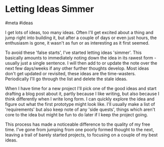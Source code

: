 # Letting Ideas Simmer

#meta
#ideas

I get lots of ideas, too many ideas. Often I'll get excited about a thing and jump right into building it, but after a
couple of days or even just hours, the enthusiasm is gone, it wasn't as fun or as interesting as it first seemed.

To avoid these 'false starts', I've started letting ideas 'simmer'. This basically amounts to immediately noting down
the idea in its rawest form - usually just a single sentence. I will then add to or update the note over the next few
days/weeks if any other further thoughts develop. Most ideas don't get updated or revisited, these ideas are the
time-wasters. Periodically I'll go through the list and delete the stale ideas.

When I have time for a new project I'll pick one of the good ideas and start drafting a blog post about it, partly
because I like writing, but also because I think differently when I write long form. I can quickly explore the idea and
figure out what the first prototype might look like. I'll usually make a list of 'requirements' but also keep note of any 
'side quests', things which aren't core to the idea but might be fun to do later if I keep the project going.

This process has made a noticeable difference to the quality of my free time. I've gone from jumping from one poorly
formed thought to the next, leaving a trail of barely started projects, to focusing on a couple of my best ideas.
